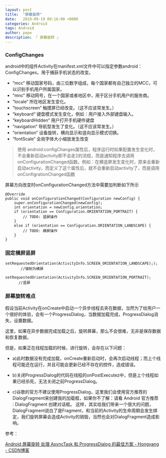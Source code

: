 ```yaml
---
layout: post
title:  "屏幕旋转"
date:   2019-09-19 09:16:00 +0800
categories: Android
tags: Android
author: pepe
description: 『 屏幕旋转 』
---
```


### **ConfigChanges**

android中的组件Activity在manifest.xml文件中可以指定参数android：ConfigChanges，用于捕获手机状态的改变。

* “mcc“ 移动国家号码，由三位数字组成，每个国家都有自己独立的MCC，可以识别手机用户所属国家。
* “mnc“ 移动网号，在一个国家或者地区中，用于区分手机用户的服务商。
* “locale“ 所在地区发生变化。
* “touchscreen“ 触摸屏已经改变。（这不应该常发生。）
* “keyboard“ 键盘模式发生变化，例如：用户接入外部键盘输入。
* “keyboardHidden“ 用户打开手机硬件键盘
* “navigation“ 导航型发生了变化。（这不应该常发生。）
* “orientation“ 设备旋转，横向显示和竖向显示模式切换。
* “fontScale“ 全局字体大小缩放发生改变

> 使用 android:configChanges属性后，程序运行时如果配置发生变化时，不会重新启动activity即不会走2的流程，而是通知程序去调用onConfigurationChanged函数。例如：在横竖屏发生变化时，原来会重新启动activity，而定义了这个属性后，就不会重新启动activity了，而是调用onConfigrationChanged函数

屏幕方向改变时onConfigurationChanged方法中需要加判断如下所示

```
@Override
public void onConfigurationChanged(Configuration newConfig) {
    super.onConfigurationChanged(newConfig);
    int orientation = newConfig.orientation;
    if (orientation == Configuration.ORIENTATION_PORTRAIT) {
        // TODO: 竖屏操作
    }
    else if (orientation == Configuration.ORIENTATION_LANDSCAPE) {
        // TODO: 横屏操作
    }
}
```

### **固定横屏竖屏**

```
setRequestedOrientation(ActivityInfo.SCREEN_ORIENTATION_LANDSCAPE););        //强制为横屏

setRequestedOrientation(ActivityInfo.SCREEN_ORIENTATION_PORTRAIT);           //竖屏
```

### **屏幕旋转难点**

假设当前Activity在onCreate中启动一个异步线程去夹在数据，当然为了给用户一个很好的体验，会有一个ProgressDialog，当数据加载完成，ProgressDialog消失，设置数据。

这里，如果在异步数据完成加载之后，旋转屏幕，那么不会很难，无非是保存数据和恢复数据。

但是，如果正在线程加载的时候，进行旋转，会存在以下问题：

* a)此时数据没有完成加载，onCreate重新启动时，会再次启动线程；而上个线程可能还在运行，并且可能会更新已经不存在的控件，造成错误。

* b)关闭ProgressDialog的代码在线程的onPostExecutez中，但是上个线程如果已经杀死，无法关闭之前ProgressDialog。

* c)谷歌的官方不建议使用ProgressDialog，这里我们会使用官方推荐的DialogFragment来创建我的加载框，如果你不了解：请看 Android 官方推荐 : DialogFragment 创建对话框。
	这样，其实给我们带来一个很大的问题，DialogFragment说白了是Fragment，和当前的Activity的生命周期会发生绑定，我们旋转屏幕会造成Activity的销毁，当然也会对DialogFragment造成影响。

参考：

[Android 屏幕旋转 处理 AsyncTask 和 ProgressDialog 的最佳方案 - Hongyang - CSDN博客](https://blog.csdn.net/lmj623565791/article/details/37936275)








